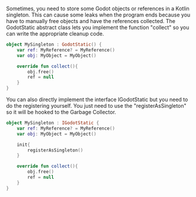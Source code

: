 Sometimes, you need to store some Godot objects or references in a Kotlin singleton.
This can cause some leaks when the program ends because you have to manually free objects and have the references collected.
The GodotStatic abstract class lets you implement the function "collect" so you can write the appropriate cleanup code.

```kotlin
object MySingleton : GodotStatic() {
    var ref: MyReference? = MyReference()
    var obj: MyObject = MyObject()

    override fun collect(){
        obj.free()
        ref = null
    }
}
```

You can also directly implement the interface IGodotStatic but you need to do the registering yourself.
You just need to use the "registerAsSingleton" so it will be hooked to the Garbage Collector. 

```kotlin
object MySingleton : IGodotStatic {
    var ref: MyReference? = MyReference()
    var obj: MyObject = MyObject()

    init{
        registerAsSingleton()
    }

    override fun collect(){
        obj.free()
        ref = null
    }
}
```